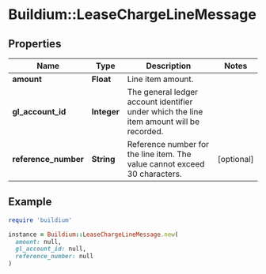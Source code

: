 # Buildium::LeaseChargeLineMessage

## Properties

| Name | Type | Description | Notes |
| ---- | ---- | ----------- | ----- |
| **amount** | **Float** | Line item amount. |  |
| **gl_account_id** | **Integer** | The general ledger account identifier under which the line item amount will be recorded. |  |
| **reference_number** | **String** | Reference number for the line item. The value cannot exceed 30 characters. | [optional] |

## Example

```ruby
require 'buildium'

instance = Buildium::LeaseChargeLineMessage.new(
  amount: null,
  gl_account_id: null,
  reference_number: null
)
```

